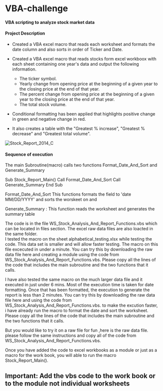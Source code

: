 
# VBA-challenge

#### VBA scripting to analyze stock market data

#### Project Description

* Created a VBA excel macro that reads each worksheet and formats the date column and also sorts in order of Ticker and Date.
* Created a VBA excel macro that reads stocks form excel workboox with each sheet containing one year's data and output the following information.
  * The ticker symbol.
  * Yearly change from opening price at the beginning of a given year to the closing price at the end of that year.
  * The percent change from opening price at the beginning of a given year to the closing price at the end of that year.
  * The total stock volume.
  
* Conditional formatting has been applied that highlights positive change in green and negative change in red.
* It also creates a table with the "Greatest % increase", "Greatest % decrease" and "Greatest total volume".

![Stock_Report_2014_C](https://user-images.githubusercontent.com/81383838/119061370-d6371100-b999-11eb-8df3-9e005be59635.jpg)

#### Sequence of execution
The main Subroutine(macro) calls two functions Format_Date_And_Sort and Generate_Summary

Sub Stock_Report_Main()
Call Format_Date_And_Sort
Call Generate_Summary
End Sub

Format_Date_And_Sort
This functions formats the <date> field to 'date MM/DD/YYYY' and sorts the worskeet on <ticker> and <date>
 
Generate_Summary : 
This function reads the worksheet and generates the summary table

The code is in the file WS_Stock_Analysis_And_Report_Functions.vbs which can be located in files section.
The excel raw data files are also loacted in the same folder.  
I tested the macro on the sheet alphabetical_testing.xlsx while testing the code. This data set is smaller and will allow faster testing. 
The macro on this file excecuted in under a minute.
You can try this by downloading the raw data file here and creating a module using the code from WS_Stock_Analysis_And_Report_Functions.vbs. Please copy all the lines of the code that includes the main subroutine and the two functions that it calls.
 
I have also tested the same macro on the much larger data file and it executed in just under 6 mins. Most of the execution time is taken for date formatting. Once that has been formatted, the execution to generate the report is less than 2 minutes.
You can try this by downloading the raw data file here and using the code from WS_Stock_Analysis_And_Report_Functions.vbs. to make the excution faster, i have already run the macro to format the date and sort the worksheet. Please copy all the lines of the code that includes the main subroutine and the two functions that it calls.
 
But you would like to try it on a raw file for fun ,here is the raw data file. please follow the same instructions and copy all of the code from WS_Stock_Analysis_And_Report_Functions.vbs.
 
Once you have added the code to excel workbooks as a module or just as a macro for the work book, you will able to run the macro Stock_Report_Main().

## Important: Add the vbs code to the work book or to the module not individual worksheets
